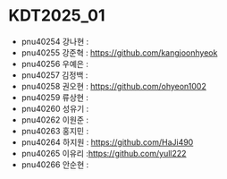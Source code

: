 # KDT2025_01
+ pnu40254	강나현 :
+ pnu40255	강준혁 : https://github.com/kangjoonhyeok
+ pnu40256	우예은 :
+ pnu40257	김정백 :
+ pnu40258	권오현 : https://github.com/ohyeon1002
+ pnu40259	류상현 :
+ pnu40260	성유기 :
+ pnu40262	이원준 :
+ pnu40263	홍지민 :
+ pnu40264	하지원 : https://github.com/HaJi490
+ pnu40265	이유리 :https://github.com/yull222
+ pnu40266	안순현 : 
